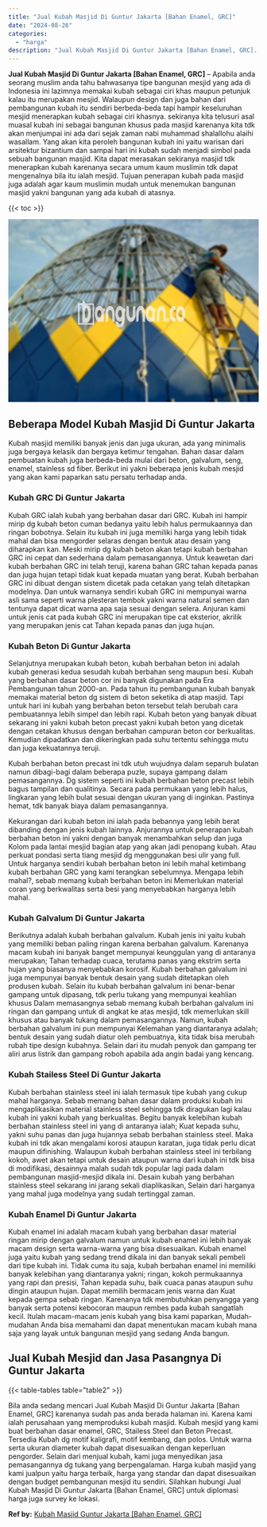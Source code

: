 ```yaml
---
title: "Jual Kubah Masjid Di Guntur Jakarta [Bahan Enamel, GRC]"
date: "2024-08-26"
categories: 
  - "harga"
description: "Jual Kubah Masjid Di Guntur Jakarta [Bahan Enamel, GRC]. Bila anda sedang mencari Jual Kubah Masjid Di Guntur Jakarta [Bahan Enamel, GRC] karenanya sudah p..."
---
```


**Jual Kubah Masjid Di Guntur Jakarta \[Bahan Enamel, GRC\]** – Apabila anda seorang muslim anda tahu bahwasanya tipe bangunan mesjid yang ada di Indonesia ini lazimnya memakai kubah sebagai ciri khas maupun petunjuk kalau itu merupakan mesjid. Walaupun design dan juga bahan dari pembangunan kubah itu sendiri berbeda-beda tapi hampir keseluruhan mesjid menerapkan kubah sebagai ciri khasnya. sekiranya kita telusuri asal muasal kubah ini sebagai bangunan khusus pada masjid karenanya kita tdk akan menjumpai ini ada dari sejak zaman nabi muhammad shalallohu alaihi wasallam. Yang akan kita peroleh bangunan kubah ini yaitu warisan dari arsitektur bizantium dan sampai hari ini kubah sudah menjadi simbol pada sebuah bangunan masjid. Kita dapat merasakan sekiranya masjid tdk menerapkan kubah karenanya secara umum kaum muslimin tdk dapat mengenalnya bila itu ialah mesjid. Tujuan penerapan kubah pada masjid juga adalah agar kaum muslimin mudah untuk menemukan bangunan masjid yakni bangunan yang ada kubah di atasnya.

{{< toc >}}

![Jual Kubah Masjid Di Guntur Jakarta [Bahan Enamel, GRC]](/images/jual-kubah-masjid-33.png)

## Beberapa Model Kubah Masjid Di Guntur Jakarta

Kubah masjid memiliki banyak jenis dan juga ukuran, ada yang minimalis juga bergaya kelasik dan bergaya ketimur tengahan. Bahan dasar dalam pembuatan kubah juga berbeda-beda mulai dari beton, galvalum, seng, enamel, stainless sd fiber. Berikut ini yakni beberapa jenis kubah mesjid yang akan kami paparkan satu persatu terhadap anda.

### Kubah GRC Di Guntur Jakarta

Kubah GRC ialah kubah yang berbahan dasar dari GRC. Kubah ini hampir mirip dg kubah beton cuman bedanya yaitu lebih halus permukaannya dan ringan bobotnya. Selain itu kubah ini juga memiliki harga yang lebih tidak mahal dan bisa mengorder selaras dengan bentuk atau desain yang diharapkan kan. Meski mirip dg kubah beton akan tetapi kubah berbahan GRC ini cepat dan sederhana dalam pemasangannya. Untuk keawetan dari kubah berbahan GRC ini telah teruji, karena bahan GRC tahan kepada panas dan juga hujan tetapi tidak kuat kepada muatan yang berat. Kubah berbahan GRC ini dibuat dengan sistem dicetak pada cetakan yang telah ditetapkan modelnya. Dan untuk warnanya sendiri kubah GRC ini mempunyai warna asli sama seperti warna plesteran tembok yakni warna natural semen dan tentunya dapat dicat warna apa saja sesuai dengan selera. Anjuran kami untuk jenis cat pada kubah GRC ini merupakan tipe cat eksterior, akrilik yang merupakan jenis cat Tahan kepada panas dan juga hujan.

### Kubah Beton Di Guntur Jakarta

Selanjutnya merupakan kubah beton, kubah berbahan beton ini adalah kubah generasi kedua sesudah kubah berbahan seng maupun besi. Kubah yang berbahan dasar beton cor ini banyak digunakan pada Era Pembangunan tahun 2000-an. Pada tahun itu pembangunan kubah banyak memakai material beton dg sistem di beton seketika di atap masjid. Tapi untuk hari ini kubah yang berbahan beton tersebut telah berubah cara pembuatannya lebih simpel dan lebih rapi. Kubah beton yang banyak dibuat sekarang ini yakni kubah beton precast yakni kubah beton yang dicetak dengan cetakan khusus dengan berbahan campuran beton cor berkualitas. Kemudian dipadatkan dan dikeringkan pada suhu tertentu sehingga mutu dan juga kekuatannya teruji.

Kubah berbahan beton precast ini tdk utuh wujudnya dalam separuh bulatan namun dibagi-bagi dalam beberapa puzle, supaya gampang dalam pemasangannya. Dg sistem seperti ini kubah berbahan beton precast lebih bagus tampilan dan qualitinya. Secara pada permukaan yang lebih halus, lingkaran yang lebih bulat sesuai dengan ukuran yang di inginkan. Pastinya hemat, tdk banyak biaya dalam pemasangannya.

Kekurangan dari kubah beton ini ialah pada bebannya yang lebih berat dibanding dengan jenis kubah lainnya. Anjurannya untuk penerapan kubah berbahan beton ini yakni dengan banyak menambahkan selup dan juga Kolom pada lantai mesjid bagian atap yang akan jadi penopang kubah. Atau perkuat pondasi serta tiang mesjid dg menggunakan besi ulir yang full. Untuk harganya sendiri kubah berbahan beton ini lebih mahal ketimbang kubah berbahan GRC yang kami terangkan sebelumnya. Mengapa lebih mahal?, sebab memang kubah berbahan beton ini Memerlukan material coran yang berkwalitas serta besi yang menyebabkan harganya lebih mahal.

### Kubah Galvalum Di Guntur Jakarta

Berikutnya adalah kubah berbahan galvalum. Kubah jenis ini yaitu kubah yang memiliki beban paling ringan karena berbahan galvalum. Karenanya macam kubah ini banyak banget mempunyai keunggulan yang di antaranya merupakan; Tahan terhadap cuaca, terutama panas yang ekstrim serta hujan yang biasanya menyebabkan korosif. Kubah berbahan galvalum ini juga mempunyai banyak bentuk desain yang sudah ditetapkan oleh produsen kubah. Selain itu kubah berbahan galvalum ini benar-benar gampang untuk dipasang, tdk perlu tukang yang mempunyai keahlian khusus Dalam memasangnya sebab memang kubah berbahan galvalum ini ringan dan gampang untuk di angkat ke atas mesjid, tdk memerlukan skill khusus atau banyak tukang dalam pemasangannya. Namun, kubah berbahan galvalum ini pun mempunyai Kelemahan yang diantaranya adalah; bentuk desain yang sudah diatur oleh pembuatnya, kita tidak bisa merubah rubah tipe design kubahnya. Selain dari itu mudah penyok dan gampang ter aliri arus listrik dan gampang roboh apabila ada angin badai yang kencang.

### Kubah Stailess Steel Di Guntur Jakarta

Kubah berbahan stainless steel ini ialah termasuk tipe kubah yang cukup mahal harganya. Sebab memang bahan dasar dalam produksi kubah ini mengaplikasikan material stainless steel sehingga tdk diragukan lagi kalau kubah ini yakni kubah yang berkualitas. Begitu banyak kelebihan kubah berbahan stainless steel ini yang di antaranya ialah; Kuat kepada suhu, yakni suhu panas dan juga hujannya sebab berbahan stainless steel. Maka kubah ini tdk akan mengalami korosi ataupun karatan, juga tidak perlu dicat maupun difinishing. Walaupun kubah berbahan stainless steel ini terbilang kokoh, awet akan tetapi untuk desain ataupun warna dari kubah ini tdk bisa di modifikasi, desainnya malah sudah tdk popular lagi pada dalam pembangunan masjid-mesjid dikala ini. Desain kubah yang berbahan stainless steel sekarang ini jarang sekali diaplikasikan, Selain dari harganya yang mahal juga modelnya yang sudah tertinggal zaman.

### Kubah Enamel Di Guntur Jakarta

Kubah enamel ini adalah macam kubah yang berbahan dasar material ringan mirip dengan galvalum namun untuk kubah enamel ini lebih banyak macam design serta warna-warna yang bisa disesuaikan. Kubah enamel juga yaitu kubah yang sedang trend dikala ini dan banyak sekali pembeli dari tipe kubah ini. Tidak cuma itu saja, kubah berbahan enamel ini memiliki banyak kelebihan yang diantaranya yakni; ringan, kokoh permukaannya yang rapi dan presisi, Tahan kepada suhu, baik cuaca panas ataupun suhu dingin ataupun hujan. Dapat memilih bermacam jenis warna dan Kuat kepada gempa sebab ringan. Karenanya tdk membutuhkan penyangga yang banyak serta potensi kebocoran maupun rembes pada kubah sangatlah kecil. Itulah macam-macam jenis kubah yang bisa kami paparkan, Mudah-mudahan Anda bisa memahami dan dapat menentukan macam kubah mana saja yang layak untuk bangunan mesjid yang sedang Anda bangun.

## Jual Kubah Mesjid dan Jasa Pasangnya Di Guntur Jakarta

{{< table-tables table="table2" >}}

Bila anda sedang mencari Jual Kubah Masjid Di Guntur Jakarta \[Bahan Enamel, GRC\] karenanya sudah pas anda berada halaman ini. Karena kami ialah perusahaan yang memproduksi kubah masjid. Kubah mesjid yang kami buat berbahan dasar enamel, GRC, Stailess Steel dan Beton Precast. Tersedia Kubah dg motif kaligrafi, motif kembang, dan polos. Untuk warna serta ukuran diameter kubah dapat disesuaikan dengan keperluan pengorder. Selain dari menjual kubah, kami juga menyedikan jasa pemasangannya dg tukang yang berpengalaman. Harga kubah masjid yang kami jualpun yaitu harga terbaik, harga yang standar dan dapat disesuaikan dengan budget pembangunan mesjid itu sendiri. Silahkan hubungi Jual Kubah Masjid Di Guntur Jakarta \[Bahan Enamel, GRC\] untuk diplomasi harga juga survey ke lokasi.

**Ref by:** [Kubah Masjid Guntur Jakarta [Bahan Enamel, GRC]](https://id.wikipedia.org/wiki/Kubah)
